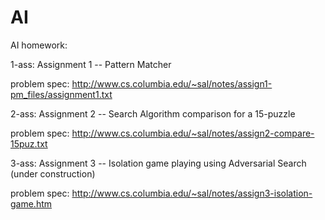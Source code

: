AI
==

AI homework:

1-ass: Assignment 1 -- Pattern Matcher

problem spec: http://www.cs.columbia.edu/~sal/notes/assign1-pm_files/assignment1.txt


2-ass: Assignment 2 -- Search Algorithm comparison for a 15-puzzle

problem spec: http://www.cs.columbia.edu/~sal/notes/assign2-compare-15puz.txt

3-ass: Assignment 3 -- Isolation game playing using Adversarial Search (under construction)

problem spec: http://www.cs.columbia.edu/~sal/notes/assign3-isolation-game.htm
